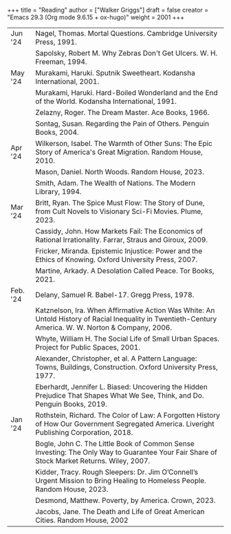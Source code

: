 +++
title = "Reading"
author = ["Walker Griggs"]
draft = false
creator = "Emacs 29.3 (Org mode 9.6.15 + ox-hugo)"
weight = 2001
+++

|          |                                                                                                                                                            |
|----------|------------------------------------------------------------------------------------------------------------------------------------------------------------|
| Jun '24  | Nagel, Thomas. Mortal Questions. Cambridge University Press, 1991.                                                                                         |
|          | Sapolsky, Robert M. Why Zebras Don't Get Ulcers. W. H. Freeman, 1994.                                                                                      |
| May '24  | Murakami, Haruki. Sputnik Sweetheart. Kodansha International, 2001.                                                                                        |
|          | Murakami, Haruki. Hard-Boiled Wonderland and the End of the World. Kodansha International, 1991.                                                           |
|          | Zelazny, Roger. The Dream Master. Ace Books, 1966.                                                                                                         |
|          | Sontag, Susan. Regarding the Pain of Others. Penguin Books, 2004.                                                                                          |
| Apr '24  | Wilkerson, Isabel. The Warmth of Other Suns: The Epic Story of America's Great Migration. Random House, 2010.                                              |
|          | Mason, Daniel. North Woods. Random House, 2023.                                                                                                            |
|          | Smith, Adam. The Wealth of Nations. The Modern Library, 1994.                                                                                              |
| Mar '24  | Britt, Ryan. The Spice Must Flow: The Story of Dune, from Cult Novels to Visionary Sci-Fi Movies. Plume, 2023.                                             |
|          | Cassidy, John. How Markets Fail: The Economics of Rational Irrationality. Farrar, Straus and Giroux, 2009.                                                 |
|          | Fricker, Miranda. Epistemic Injustice: Power and the Ethics of Knowing. Oxford University Press, 2007.                                                     |
|          | Martine, Arkady. A Desolation Called Peace. Tor Books, 2021.                                                                                               |
| Feb. '24 | Delany, Samuel R. Babel-17. Gregg Press, 1978.                                                                                                             |
|          | Katznelson, Ira. When Affirmative Action Was White: An Untold History of Racial Inequality in Twentieth-Century America. W. W. Norton &amp; Company, 2006. |
|          | Whyte, William H. The Social Life of Small Urban Spaces. Project for Public Spaces, 2001.                                                                  |
|          | Alexander, Christopher, et al. A Pattern Language: Towns, Buildings, Construction. Oxford University Press, 1977.                                          |
|          | Eberhardt, Jennifer L. Biased: Uncovering the Hidden Prejudice That Shapes What We See, Think, and Do. Penguin Books, 2019.                                |
| Jan '24  | Rothstein, Richard. The Color of Law: A Forgotten History of How Our Government Segregated America. Liveright Publishing Corporation, 2018.                |
|          | Bogle, John C. The Little Book of Common Sense Investing: The Only Way to Guarantee Your Fair Share of Stock Market Returns. Wiley, 2007.                  |
|          | Kidder, Tracy. Rough Sleepers: Dr. Jim O’Connell’s Urgent Mission to Bring Healing to Homeless People. Random House, 2023.                                 |
|          | Desmond, Matthew. Poverty, by America. Crown, 2023.                                                                                                        |
|          | Jacobs, Jane. The Death and Life of Great American Cities. Random House, 2002                                                                              |
